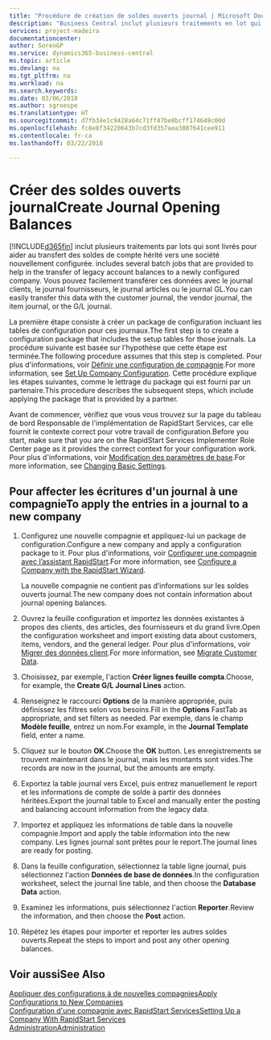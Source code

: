 ```yaml
---
title: "Procédure de création de soldes ouverts journal | Microsoft Docs"
description: "Business Central inclut plusieurs traitements en lot qui sont fournis pour aider au transfert des soldes de compte hérités vers une compagnie nouvellement configurée. Vous pouvez facilement transférer ces données avec des reports de journal."
services: project-madeira
documentationcenter: 
author: SorenGP
ms.service: dynamics365-business-central
ms.topic: article
ms.devlang: na
ms.tgt_pltfrm: na
ms.workload: na
ms.search.keywords: 
ms.date: 03/06/2018
ms.author: sgroespe
ms.translationtype: HT
ms.sourcegitcommit: d7fb34e1c9428a64c71ff47be8bcff174649c00d
ms.openlocfilehash: fc8e8f34220643b7cd3fd357aea3807641cee911
ms.contentlocale: fr-ca
ms.lasthandoff: 03/22/2018

---
```

# <a name="create-journal-opening-balances"></a><span data-ttu-id="cecad-104">Créer des soldes ouverts journal</span><span class="sxs-lookup"><span data-stu-id="cecad-104">Create Journal Opening Balances</span></span>
[!INCLUDE[d365fin](includes/d365fin_md.md)]<span data-ttu-id="cecad-105"> inclut plusieurs traitements par lots qui sont livrés pour aider au transfert des soldes de compte hérité vers une société nouvellement configurée.</span><span class="sxs-lookup"><span data-stu-id="cecad-105"> includes several batch jobs that are provided to help in the transfer of legacy account balances to a newly configured company.</span></span> <span data-ttu-id="cecad-106">Vous pouvez facilement transférer ces données avec le journal clients, le journal fournisseurs, le journal articles ou le journal GL.</span><span class="sxs-lookup"><span data-stu-id="cecad-106">You can easily transfer this data with the customer journal, the vendor journal, the item journal, or the G/L journal.</span></span>

<span data-ttu-id="cecad-107">La première étape consiste à créer un package de configuration incluant les tables de configuration pour ces journaux.</span><span class="sxs-lookup"><span data-stu-id="cecad-107">The first step is to create a configuration package that includes the setup tables for those journals.</span></span> <span data-ttu-id="cecad-108">La procédure suivante est basée sur l’hypothèse que cette étape est terminée.</span><span class="sxs-lookup"><span data-stu-id="cecad-108">The following procedure assumes that this step is completed.</span></span> <span data-ttu-id="cecad-109">Pour plus d'informations, voir [Définir une configuration de compagnie](admin-set-up-company-configuration.md).</span><span class="sxs-lookup"><span data-stu-id="cecad-109">For more information, see [Set Up Company Configuration](admin-set-up-company-configuration.md).</span></span> <span data-ttu-id="cecad-110">Cette procédure explique les étapes suivantes, comme le lettrage du package qui est fourni par un partenaire.</span><span class="sxs-lookup"><span data-stu-id="cecad-110">This procedure describes the subsequent steps, which include applying the package that is provided by a partner.</span></span>  

<span data-ttu-id="cecad-111">Avant de commencer, vérifiez que vous vous trouvez sur la page du tableau de bord Responsable de l'implémentation de RapidStart Services, car elle fournit le contexte correct pour votre travail de configuration.</span><span class="sxs-lookup"><span data-stu-id="cecad-111">Before you start, make sure that you are on the RapidStart Services Implementer Role Center page as it provides the correct context for your configuration work.</span></span> <span data-ttu-id="cecad-112">Pour plus d'informations, voir [Modification des paramètres de base](ui-change-basic-settings.md).</span><span class="sxs-lookup"><span data-stu-id="cecad-112">For more information, see [Changing Basic Settings](ui-change-basic-settings.md).</span></span>

## <a name="to-apply-the-entries-in-a-journal-to-a-new-company"></a><span data-ttu-id="cecad-113">Pour affecter les écritures d'un journal à une compagnie</span><span class="sxs-lookup"><span data-stu-id="cecad-113">To apply the entries in a journal to a new company</span></span>  
1. <span data-ttu-id="cecad-114">Configurez une nouvelle compagnie et appliquez-lui un package de configuration.</span><span class="sxs-lookup"><span data-stu-id="cecad-114">Configure a new company and apply a configuration package to it.</span></span> <span data-ttu-id="cecad-115">Pour plus d'informations, voir [Configurer une compagnie avec l’assistant RapidStart](admin-how-to-configure-a-company-with-the-rapidstart-wizard.md).</span><span class="sxs-lookup"><span data-stu-id="cecad-115">For more information, see [Configure a Company with the RapidStart Wizard](admin-how-to-configure-a-company-with-the-rapidstart-wizard.md).</span></span>  

    <span data-ttu-id="cecad-116">La nouvelle compagnie ne contient pas d’informations sur les soldes ouverts journal.</span><span class="sxs-lookup"><span data-stu-id="cecad-116">The new company does not contain information about journal opening balances.</span></span>  

2. <span data-ttu-id="cecad-117">Ouvrez la feuille configuration et importez les données existantes à propos des clients, des articles, des fournisseurs et du grand livre.</span><span class="sxs-lookup"><span data-stu-id="cecad-117">Open the configuration worksheet and import existing data about customers, items, vendors, and the general ledger.</span></span> <span data-ttu-id="cecad-118">Pour plus d'informations, voir [Migrer des données client](admin-migrate-customer-data.md).</span><span class="sxs-lookup"><span data-stu-id="cecad-118">For more information, see [Migrate Customer Data](admin-migrate-customer-data.md).</span></span>  
3. <span data-ttu-id="cecad-119">Choisissez, par exemple, l'action **Créer lignes feuille compta**.</span><span class="sxs-lookup"><span data-stu-id="cecad-119">Choose, for example, the **Create G/L Journal Lines** action.</span></span>  
4. <span data-ttu-id="cecad-120">Renseignez le raccourci **Options** de la manière appropriée, puis définissez les filtres selon vos besoins.</span><span class="sxs-lookup"><span data-stu-id="cecad-120">Fill in the **Options** FastTab as appropriate, and set filters as needed.</span></span> <span data-ttu-id="cecad-121">Par exemple, dans le champ **Modèle feuille**, entrez un nom.</span><span class="sxs-lookup"><span data-stu-id="cecad-121">For example, in the **Journal Template** field, enter a name.</span></span>  
5. <span data-ttu-id="cecad-122">Cliquez sur le bouton **OK**.</span><span class="sxs-lookup"><span data-stu-id="cecad-122">Choose the **OK** button.</span></span> <span data-ttu-id="cecad-123">Les enregistrements se trouvent maintenant dans le journal, mais les montants sont vides.</span><span class="sxs-lookup"><span data-stu-id="cecad-123">The records are now in the journal, but the amounts are empty.</span></span>  
6. <span data-ttu-id="cecad-124">Exportez la table journal vers Excel, puis entrez manuellement le report et les informations de compte de solde à partir des données héritées.</span><span class="sxs-lookup"><span data-stu-id="cecad-124">Export the journal table to Excel and manually enter the posting and balancing account information from the legacy data.</span></span>
7. <span data-ttu-id="cecad-125">Importez et appliquez les informations de table dans la nouvelle compagnie.</span><span class="sxs-lookup"><span data-stu-id="cecad-125">Import and apply the table information into the new company.</span></span> <span data-ttu-id="cecad-126">Les lignes journal sont prêtes pour le report.</span><span class="sxs-lookup"><span data-stu-id="cecad-126">The journal lines are ready for posting.</span></span>  
8. <span data-ttu-id="cecad-127">Dans la feuille configuration, sélectionnez la table ligne journal, puis sélectionnez l'action **Données de base de données**.</span><span class="sxs-lookup"><span data-stu-id="cecad-127">In the configuration worksheet, select the journal line table, and then choose the **Database Data** action.</span></span>  
9. <span data-ttu-id="cecad-128">Examinez les informations, puis sélectionnez l'action **Reporter**.</span><span class="sxs-lookup"><span data-stu-id="cecad-128">Review the information, and then choose the **Post** action.</span></span>  
10. <span data-ttu-id="cecad-129">Répétez les étapes pour importer et reporter les autres soldes ouverts.</span><span class="sxs-lookup"><span data-stu-id="cecad-129">Repeat the steps to import and post any other opening balances.</span></span>  

## <a name="see-also"></a><span data-ttu-id="cecad-130">Voir aussi</span><span class="sxs-lookup"><span data-stu-id="cecad-130">See Also</span></span>  
[<span data-ttu-id="cecad-131">Appliquer des configurations à de nouvelles compagnies</span><span class="sxs-lookup"><span data-stu-id="cecad-131">Apply Configurations to New Companies</span></span>](admin-apply-configuration-to-new-companies.md)  
[<span data-ttu-id="cecad-132">Configuration d'une compagnie avec RapidStart Services</span><span class="sxs-lookup"><span data-stu-id="cecad-132">Setting Up a Company With RapidStart Services</span></span>](admin-set-up-a-company-with-rapidstart.md)  
[<span data-ttu-id="cecad-133">Administration</span><span class="sxs-lookup"><span data-stu-id="cecad-133">Administration</span></span>](admin-setup-and-administration.md)

